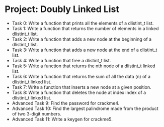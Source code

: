 # Project: Doubly Linked List
- Task 0: Write a function that prints all the elements of a dlistint_t list.
- Task 1: Write a function that returns the number of elements in a linked dlistint_t list.
- Task 2: Write a function that adds a new node at the beginning of a dlistint_t list.
- Task 3: Write a function that adds a new node at the end of a dlistint_t list.
- Task 4: Write a function that free a dlistint_t list.
- Task 5: Write a function that returns the nth node of a dlistint_t linked list.
- Task 6: Write a function that returns the sum of all the data (n) of a dlistint_t linked list.
- Task 7: Write a function that inserts a new node at a given position.
- Task 8: Write a function that deletes the node at index index of a dlistint_t linked list.
- Advanced Task 9: Find the password for crackme4. 
- Advanced Task 10: Find the largest palindrome made from the product of two 3-digit numbers.
- Advanced Task 11: Write a keygen for crackme5.
